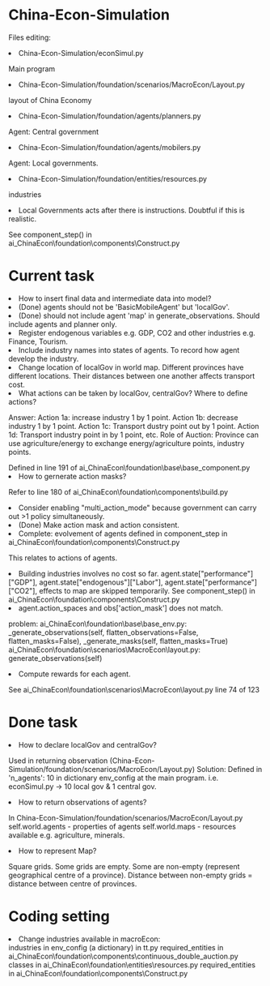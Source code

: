 # China-Econ-Simulation

<p> Files editing: </p>
<li> China-Econ-Simulation/econSimul.py </li>
<p> Main program </p>
<li> China-Econ-Simulation/foundation/scenarios/MacroEcon/Layout.py </li>
<p> layout of China Economy </p>
<li> China-Econ-Simulation/foundation/agents/planners.py </li>
<p> Agent: Central government </p>
<li> China-Econ-Simulation/foundation/agents/mobilers.py </li>
<p> Agent: Local governments. </p>
<li> China-Econ-Simulation/foundation/entities/resources.py </li>
<p> industries </p>
<li> Local Governments acts after there is instructions. Doubtful if this is realistic.</li>
<p> See component_step() in ai_ChinaEcon\foundation\components\Construct.py </p>

# Current task
<li> How to insert final data and intermediate data into model? </li>
<li> (Done) agents should not be 'BasicMobileAgent' but 'localGov'. </li>
<li> (Done) should not include agent 'map' in generate_observations. Should include agents and planner only. </li>
<li> Register endogenous variables e.g. GDP, CO2 and other industries e.g. Finance, Tourism. </li>
<li> Include industry names into states of agents. To record how agent develop the industry. </li>
<li> Change location of localGov in world map. Different provinces have different locations. Their distances between one another affects transport cost. </li>
<li> What actions can be taken by localGov, centralGov? Where to define actions?  </li>
<p> Answer: Action 1a: increase industry 1 by 1 point. Action 1b: decrease industry 1 by 1 point. Action 1c: Transport dustry point out by 1 point. Action 1d: Transport industry point in by 1 point, etc.
Role of Auction: Province can use agriculture/energy to exchange energy/agriculture points, industry points. </p>
Defined in line 191 of ai_ChinaEcon\foundation\base\base_component.py
<li> How to gernerate action masks? </li>
<p> Refer to line 180 of ai_ChinaEcon\foundation\components\build.py </p>
<li> Consider enabling "multi_action_mode" because government can carry out >1 policy simultaneously. </li>
<li> (Done) Make action mask and action consistent. </li>
<li> Complete: evolvement of agents defined in component_step in ai_ChinaEcon\foundation\components\Construct.py </li>
<p> This relates to actions of agents. </p>
<li> Building industries involves no cost so far. agent.state["performance"]["GDP"], agent.state["endogenous"]["Labor"], agent.state["performance"]["CO2"], effects to map are skipped temporarily. See component_step() in ai_ChinaEcon\foundation\components\Construct.py</li>
<li> agent.action_spaces and obs['action_mask'] does not match. </li>
<p> problem: ai_ChinaEcon\foundation\base\base_env.py: _generate_observations(self, flatten_observations=False, flatten_masks=False), _generate_masks(self, flatten_masks=True)
ai_ChinaEcon\foundation\scenarios\MacroEcon\layout.py: generate_observations(self) </p>
<li> Compute rewards for each agent. </li>
<p> See ai_ChinaEcon\foundation\scenarios\MacroEcon\layout.py line 74 of 123 </p>


# Done task
<li> How to declare localGov and centralGov? </li>
<p> Used in returning observation (China-Econ-Simulation/foundation/scenarios/MacroEcon/Layout.py)
Solution: Defined in 'n_agents': 10 in dictionary env_config at the main program. i.e. econSimul.py
-> 10 local gov & 1 central gov. </p>

<li> How to return observations of agents? </li>
<p> In China-Econ-Simulation/foundation/scenarios/MacroEcon/Layout.py
self.world.agents - properties of agents
self.world.maps - resources available e.g. agriculture, minerals. 

<li> How to represent Map? </li>
<p> Square grids. Some grids are empty. Some are non-empty (represent geographical centre of a province).
Distance between non-empty grids = distance between centre of provinces. </p>


# Coding setting
<li> Change industries available in macroEcon: </li>
industries in env_config (a dictionary) in tt.py
required_entities in ai_ChinaEcon\foundation\components\continuous_double_auction.py
classes in ai_ChinaEcon\foundation\entities\resources.py
required_entities in ai_ChinaEcon\foundation\components\Construct.py



